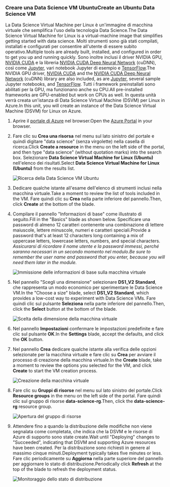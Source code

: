 ### <a name="create-an-ubuntu-data-science-vm"></a><span data-ttu-id="96a3e-101">Creare una Data Science VM Ubuntu</span><span class="sxs-lookup"><span data-stu-id="96a3e-101">Create an Ubuntu Data Science VM</span></span>

<span data-ttu-id="96a3e-102">La Data Science Virtual Machine per Linux è un'immagine di macchina virtuale che semplifica l'uso della tecnologia Data Science.</span><span class="sxs-lookup"><span data-stu-id="96a3e-102">The Data Science Virtual Machine for Linux is a virtual-machine image that simplifies getting started with data science.</span></span> <span data-ttu-id="96a3e-103">Molti strumenti sono già stati compilati, installati e configurati per consentire all'utente di essere subito operativo.</span><span class="sxs-lookup"><span data-stu-id="96a3e-103">Multiple tools are already built, installed, and configured in order to get you up and running quickly.</span></span> <span data-ttu-id="96a3e-104">Sono inoltre inclusi il driver NVIDIA GPU, [NVIDIA CUDA](https://developer.nvidia.com/cuda-downloads) e la libreria [NVIDIA CUDA Deep Neural Network](https://developer.nvidia.com/cudnn) (cuDNN), così come [Jupyter](http://jupyter.org/), vari notebook Jupyter di esempio e [TensorFlow](https://www.tensorflow.org/).</span><span class="sxs-lookup"><span data-stu-id="96a3e-104">The NVIDIA GPU driver, [NVIDIA CUDA](https://developer.nvidia.com/cuda-downloads) and the [NVIDIA CUDA Deep Neural Network](https://developer.nvidia.com/cudnn) (cuDNN) library are also included, as are [Jupyter](http://jupyter.org/), several sample Jupyter notebooks, and [TensorFlow](https://www.tensorflow.org/).</span></span> <span data-ttu-id="96a3e-105">Tutti i framework preinstallati sono abilitati per la GPU, ma funzionano anche su CPU.</span><span class="sxs-lookup"><span data-stu-id="96a3e-105">All pre-installed frameworks are GPU-enabled but work on CPUs as well.</span></span> <span data-ttu-id="96a3e-106">In questa unità verrà creata un'istanza di Data Science Virtual Machine (DSVM) per Linux in Azure.</span><span class="sxs-lookup"><span data-stu-id="96a3e-106">In this unit, you will create an instance of the Data Science Virtual Machine (DSVM) for Linux on Azure.</span></span>

1. <span data-ttu-id="96a3e-107">Aprire il [portale di Azure](https://portal.azure.com/?azure-portal=true) nel browser.</span><span class="sxs-lookup"><span data-stu-id="96a3e-107">Open the [Azure Portal](https://portal.azure.com/?azure-portal=true) in your browser.</span></span>

1. <span data-ttu-id="96a3e-108">Fare clic su **Crea una risorsa** nel menu sul lato sinistro del portale e quindi digitare "data science" (senza virgolette) nella casella di ricerca.</span><span class="sxs-lookup"><span data-stu-id="96a3e-108">Click **Create a resource** in the menu on the left side of the portal, and then type "data science" (without quotation marks) into the search box.</span></span> <span data-ttu-id="96a3e-109">Selezionare **Data Science Virtual Machine for Linux (Ubuntu)** nell'elenco dei risultati.</span><span class="sxs-lookup"><span data-stu-id="96a3e-109">Select **Data Science Virtual Machine for Linux (Ubuntu)** from the results list.</span></span>

    ![Ricerca della Data Science VM Ubuntu](../media-draft/1-new-data-science-vm.png)

1. <span data-ttu-id="96a3e-111">Dedicare qualche istante all'esame dell'elenco di strumenti inclusi nella macchina virtuale.</span><span class="sxs-lookup"><span data-stu-id="96a3e-111">Take a moment to review the list of tools included in the VM.</span></span> <span data-ttu-id="96a3e-112">Fare quindi clic su **Crea** nella parte inferiore del pannello.</span><span class="sxs-lookup"><span data-stu-id="96a3e-112">Then, click **Create** at the bottom of the blade.</span></span>

1. <span data-ttu-id="96a3e-113">Compilare il pannello "Informazioni di base" come illustrato di seguito.</span><span class="sxs-lookup"><span data-stu-id="96a3e-113">Fill in the "Basics" blade as shown below.</span></span> <span data-ttu-id="96a3e-114">Specificare una password di almeno 12 caratteri contenente una combinazione di lettere maiuscole, lettere minuscole, numeri e caratteri speciali.</span><span class="sxs-lookup"><span data-stu-id="96a3e-114">Provide a password that's at least 12 characters long containing a mix of uppercase letters, lowercase letters, numbers, and special characters.</span></span> <span data-ttu-id="96a3e-115">*Assicurarsi di ricordare il nome utente e la password immessi, perché saranno necessari in un secondo momento nel modulo.*</span><span class="sxs-lookup"><span data-stu-id="96a3e-115">*Be sure to remember the user name and password that you enter, because you will need them later in the module.*</span></span>

    ![Immissione delle informazioni di base sulla macchina virtuale](../media-draft/1-create-data-science-vm-1.png)

1. <span data-ttu-id="96a3e-117">Nel pannello "Scegli una dimensione" selezionare **DS1_V2 Standard**, che rappresenta un modo economico per sperimentare le Data Science VM.</span><span class="sxs-lookup"><span data-stu-id="96a3e-117">In the "Choose a size" blade, select **DS1_V2 Standard**, which provides a low-cost way to experiment with Data Science VMs.</span></span> <span data-ttu-id="96a3e-118">Fare quindi clic sul pulsante **Seleziona** nella parte inferiore del pannello.</span><span class="sxs-lookup"><span data-stu-id="96a3e-118">Then, click the **Select** button at the bottom of the blade.</span></span>

    ![Scelta della dimensione della macchina virtuale](../media-draft/1-create-data-science-vm-2.png)

1. <span data-ttu-id="96a3e-120">Nel pannello **Impostazioni** confermare le impostazioni predefinite e fare clic sul pulsante **OK**.</span><span class="sxs-lookup"><span data-stu-id="96a3e-120">In the **Settings** blade, accept the defaults, and click the **OK** button.</span></span>

1. <span data-ttu-id="96a3e-121">Nel pannello **Crea** dedicare qualche istante alla verifica delle opzioni selezionate per la macchina virtuale e fare clic su **Crea** per avviare il processo di creazione della macchina virtuale.</span><span class="sxs-lookup"><span data-stu-id="96a3e-121">In the **Create** blade, take a moment to review the options you selected for the VM, and click **Create** to start the VM creation process.</span></span>

    ![Creazione della macchina virtuale](../media-draft/1-create-data-science-vm-4.png)

1. <span data-ttu-id="96a3e-123">Fare clic su **Gruppi di risorse** nel menu sul lato sinistro del portale.</span><span class="sxs-lookup"><span data-stu-id="96a3e-123">Click **Resource groups** in the menu on the left side of the portal.</span></span> <span data-ttu-id="96a3e-124">Fare quindi clic sul gruppo di risorse **data-science-rg**.</span><span class="sxs-lookup"><span data-stu-id="96a3e-124">Then, click the **data-science-rg** resource group.</span></span>

    ![Apertura del gruppo di risorse](../media-draft/1-open-resource-group.png)

  
1. <span data-ttu-id="96a3e-126">Attendere fino a quando la distribuzione delle modifiche non viene segnalata come completata, che indica che la DSVM e le risorse di Azure di supporto sono state create.</span><span class="sxs-lookup"><span data-stu-id="96a3e-126">Wait until "Deploying" changes to "Succeeded", indicating that DSVM and supporting Azure resources have been created.</span></span> <span data-ttu-id="96a3e-127">Per la distribuzione sono richiesti in genere al massimo cinque minuti.</span><span class="sxs-lookup"><span data-stu-id="96a3e-127">Deployment typically takes five minutes or less.</span></span> <span data-ttu-id="96a3e-128">Fare clic periodicamente su **Aggiorna** nella parte superiore del pannello per aggiornare lo stato di distribuzione.</span><span class="sxs-lookup"><span data-stu-id="96a3e-128">Periodically click **Refresh** at the top of the blade to refresh the deployment status.</span></span>

    ![Monitoraggio dello stato di distribuzione](../media-draft/1-deployment-succeeded.png)
